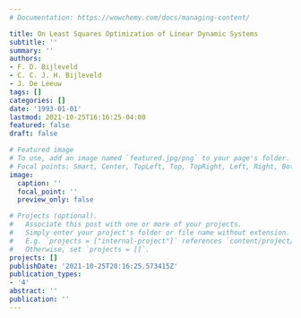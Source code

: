 ```yaml
---
# Documentation: https://wowchemy.com/docs/managing-content/

title: On Least Squares Optimization of Linear Dynamic Systems
subtitle: ''
summary: ''
authors:
- F. D. Bijleveld
- C. C. J. H. Bijleveld
- J. De Leeuw
tags: []
categories: []
date: '1993-01-01'
lastmod: 2021-10-25T16:16:25-04:00
featured: false
draft: false

# Featured image
# To use, add an image named `featured.jpg/png` to your page's folder.
# Focal points: Smart, Center, TopLeft, Top, TopRight, Left, Right, BottomLeft, Bottom, BottomRight.
image:
  caption: ''
  focal_point: ''
  preview_only: false

# Projects (optional).
#   Associate this post with one or more of your projects.
#   Simply enter your project's folder or file name without extension.
#   E.g. `projects = ["internal-project"]` references `content/project/deep-learning/index.md`.
#   Otherwise, set `projects = []`.
projects: []
publishDate: '2021-10-25T20:16:25.573415Z'
publication_types:
- '4'
abstract: ''
publication: ''
---
```

